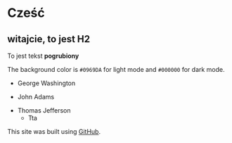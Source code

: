 # Cześć

## witajcie, to jest H2

To  jest tekst **pogrubiony**

The background color is `#0969DA` for light mode and `#000000` for dark mode.

- George Washington
* John Adams
+ Thomas Jefferson
    + Tta   

This site was built using [GitHub](https://github.com/).